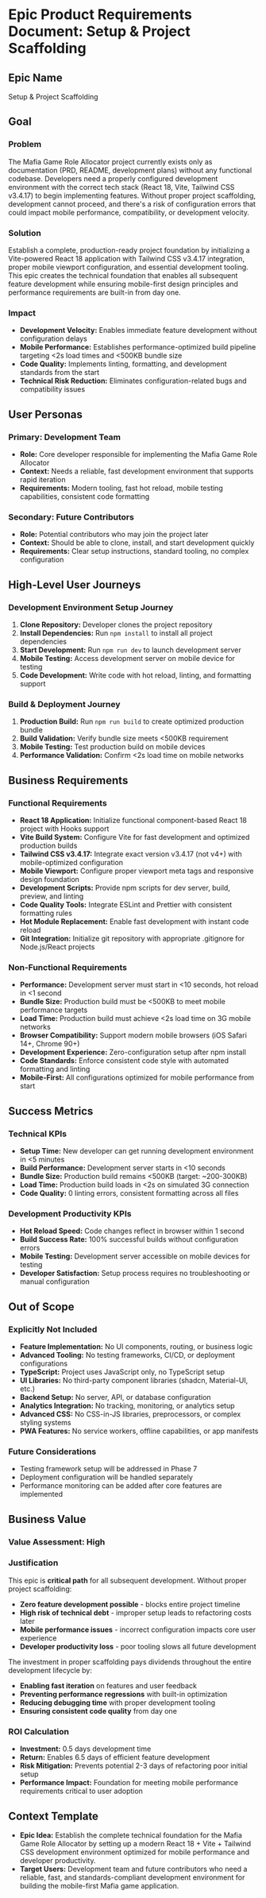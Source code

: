 # Epic Product Requirements Document: Setup & Project Scaffolding

## Epic Name

Setup & Project Scaffolding

## Goal

### Problem
The Mafia Game Role Allocator project currently exists only as documentation (PRD, README, development plans) without any functional codebase. Developers need a properly configured development environment with the correct tech stack (React 18, Vite, Tailwind CSS v3.4.17) to begin implementing features. Without proper project scaffolding, development cannot proceed, and there's a risk of configuration errors that could impact mobile performance, compatibility, or development velocity.

### Solution
Establish a complete, production-ready project foundation by initializing a Vite-powered React 18 application with Tailwind CSS v3.4.17 integration, proper mobile viewport configuration, and essential development tooling. This epic creates the technical foundation that enables all subsequent feature development while ensuring mobile-first design principles and performance requirements are built-in from day one.

### Impact
- **Development Velocity:** Enables immediate feature development without configuration delays
- **Mobile Performance:** Establishes performance-optimized build pipeline targeting <2s load times and <500KB bundle size
- **Code Quality:** Implements linting, formatting, and development standards from the start
- **Technical Risk Reduction:** Eliminates configuration-related bugs and compatibility issues

## User Personas

### Primary: Development Team
- **Role:** Core developer responsible for implementing the Mafia Game Role Allocator
- **Context:** Needs a reliable, fast development environment that supports rapid iteration
- **Requirements:** Modern tooling, fast hot reload, mobile testing capabilities, consistent code formatting

### Secondary: Future Contributors
- **Role:** Potential contributors who may join the project later
- **Context:** Should be able to clone, install, and start development quickly
- **Requirements:** Clear setup instructions, standard tooling, no complex configuration

## High-Level User Journeys

### Development Environment Setup Journey
1. **Clone Repository:** Developer clones the project repository
2. **Install Dependencies:** Run `npm install` to install all project dependencies
3. **Start Development:** Run `npm run dev` to launch development server
4. **Mobile Testing:** Access development server on mobile device for testing
5. **Code Development:** Write code with hot reload, linting, and formatting support

### Build & Deployment Journey
1. **Production Build:** Run `npm run build` to create optimized production bundle
2. **Build Validation:** Verify bundle size meets <500KB requirement
3. **Mobile Testing:** Test production build on mobile devices
4. **Performance Validation:** Confirm <2s load time on mobile networks

## Business Requirements

### Functional Requirements
- **React 18 Application:** Initialize functional component-based React 18 project with Hooks support
- **Vite Build System:** Configure Vite for fast development and optimized production builds
- **Tailwind CSS v3.4.17:** Integrate exact version v3.4.17 (not v4+) with mobile-optimized configuration
- **Mobile Viewport:** Configure proper viewport meta tags and responsive design foundation
- **Development Scripts:** Provide npm scripts for dev server, build, preview, and linting
- **Code Quality Tools:** Integrate ESLint and Prettier with consistent formatting rules
- **Hot Module Replacement:** Enable fast development with instant code reload
- **Git Integration:** Initialize git repository with appropriate .gitignore for Node.js/React projects

### Non-Functional Requirements
- **Performance:** Development server must start in <10 seconds, hot reload in <1 second
- **Bundle Size:** Production build must be <500KB to meet mobile performance targets
- **Load Time:** Production build must achieve <2s load time on 3G mobile networks
- **Browser Compatibility:** Support modern mobile browsers (iOS Safari 14+, Chrome 90+)
- **Development Experience:** Zero-configuration setup after npm install
- **Code Standards:** Enforce consistent code style with automated formatting and linting
- **Mobile-First:** All configurations optimized for mobile performance from start

## Success Metrics

### Technical KPIs
- **Setup Time:** New developer can get running development environment in <5 minutes
- **Build Performance:** Development server starts in <10 seconds
- **Bundle Size:** Production build remains <500KB (target: ~200-300KB)
- **Load Time:** Production build loads in <2s on simulated 3G connection
- **Code Quality:** 0 linting errors, consistent formatting across all files

### Development Productivity KPIs
- **Hot Reload Speed:** Code changes reflect in browser within 1 second
- **Build Success Rate:** 100% successful builds without configuration errors
- **Mobile Testing:** Development server accessible on mobile devices for testing
- **Developer Satisfaction:** Setup process requires no troubleshooting or manual configuration

## Out of Scope

### Explicitly Not Included
- **Feature Implementation:** No UI components, routing, or business logic
- **Advanced Tooling:** No testing frameworks, CI/CD, or deployment configurations
- **TypeScript:** Project uses JavaScript only, no TypeScript setup
- **UI Libraries:** No third-party component libraries (shadcn, Material-UI, etc.)
- **Backend Setup:** No server, API, or database configuration
- **Analytics Integration:** No tracking, monitoring, or analytics setup
- **Advanced CSS:** No CSS-in-JS libraries, preprocessors, or complex styling systems
- **PWA Features:** No service workers, offline capabilities, or app manifests

### Future Considerations
- Testing framework setup will be addressed in Phase 7
- Deployment configuration will be handled separately
- Performance monitoring can be added after core features are implemented

## Business Value

### Value Assessment: High

### Justification
This epic is **critical path** for all subsequent development. Without proper project scaffolding:
- **Zero feature development possible** - blocks entire project timeline
- **High risk of technical debt** - improper setup leads to refactoring costs later
- **Mobile performance issues** - incorrect configuration impacts core user experience
- **Developer productivity loss** - poor tooling slows all future development

The investment in proper scaffolding pays dividends throughout the entire development lifecycle by:
- **Enabling fast iteration** on features and user feedback
- **Preventing performance regressions** with built-in optimization
- **Reducing debugging time** with proper development tooling
- **Ensuring consistent code quality** from day one

### ROI Calculation
- **Investment:** 0.5 days development time
- **Return:** Enables 6.5 days of efficient feature development
- **Risk Mitigation:** Prevents potential 2-3 days of refactoring poor initial setup
- **Performance Impact:** Foundation for meeting mobile performance requirements critical to user adoption

## Context Template

- **Epic Idea:** Establish the complete technical foundation for the Mafia Game Role Allocator by setting up a modern React 18 + Vite + Tailwind CSS development environment optimized for mobile performance and developer productivity.
- **Target Users:** Development team and future contributors who need a reliable, fast, and standards-compliant development environment for building the mobile-first Mafia game application.